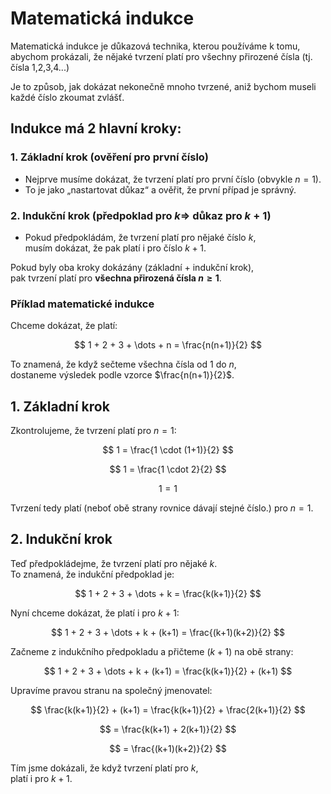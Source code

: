 # Matematická indukce

Matematická indukce je důkazová technika, kterou používáme k tomu, abychom prokázali, že nějaké tvrzení platí pro všechny přirozené čísla (tj. čísla 1,2,3,4...)

Je to způsob, jak dokázat nekonečně mnoho tvrzené, aniž bychom museli každé číslo zkoumat zvlášť.

## Indukce má 2 hlavní kroky:

### 1. Základní krok (ověření pro první číslo)

- Nejprve musíme dokázat, že tvrzení platí pro první číslo (obvykle $n=1$).  
- To je jako „nastartovat důkaz“ a ověřit, že první případ je správný.

### 2. Indukční krok (předpoklad pro $k \Rightarrow$ důkaz pro $k+1$)

- Pokud předpokládám, že tvrzení platí pro nějaké číslo $k$,  
  musím dokázat, že pak platí i pro číslo $k+1$.

Pokud byly oba kroky dokázány (základní + indukční krok),  
pak tvrzení platí pro **všechna přirozená čísla $n \geq 1$**.

### Příklad matematické indukce

Chceme dokázat, že platí:

$$
1 + 2 + 3 + \dots + n = \frac{n(n+1)}{2}
$$

To znamená, že když sečteme všechna čísla od 1 do $n$,  
dostaneme výsledek podle vzorce $\frac{n(n+1)}{2}$.

## 1. Základní krok

Zkontrolujeme, že tvrzení platí pro $n = 1$:

$$
1 = \frac{1 \cdot (1+1)}{2}
$$

$$
1 = \frac{1 \cdot 2}{2}
$$

$$
1 = 1
$$

Tvrzení tedy platí (neboť obě strany rovnice dávají stejné číslo.) pro $n = 1$.

## 2. Indukční krok

Teď předpokládejme, že tvrzení platí pro nějaké $k$.  
To znamená, že indukční předpoklad je:

$$
1 + 2 + 3 + \dots + k = \frac{k(k+1)}{2}
$$

Nyní chceme dokázat, že platí i pro $k+1$:

$$
1 + 2 + 3 + \dots + k + (k+1) = \frac{(k+1)(k+2)}{2}
$$

Začneme z indukčního předpokladu a přičteme $(k+1)$ na obě strany:

$$
1 + 2 + 3 + \dots + k + (k+1) 
= \frac{k(k+1)}{2} + (k+1)
$$

Upravíme pravou stranu na společný jmenovatel:

$$
\frac{k(k+1)}{2} + (k+1) 
= \frac{k(k+1)}{2} + \frac{2(k+1)}{2}
$$

$$
= \frac{k(k+1) + 2(k+1)}{2}
$$

$$
= \frac{(k+1)(k+2)}{2}
$$

Tím jsme dokázali, že když tvrzení platí pro $k$,  
platí i pro $k+1$.
